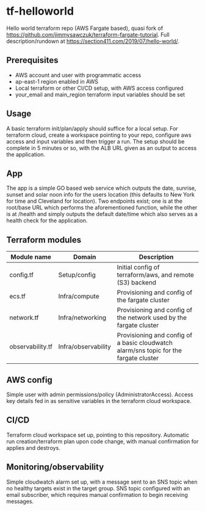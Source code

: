 # tf-helloworld
Hello world terraform repo (AWS Fargate based), quasi fork of https://github.com/jimmysawczuk/terraform-fargate-tutorial. Full description/rundown at https://section411.com/2019/07/hello-world/.

## Prerequisites
- AWS account and user with programmatic access
- ap-east-1 region enabled in AWS
- Local terraform or other CI/CD setup, with AWS access configured
- your_email and main_region terraform input variables should be set

## Usage
A basic terraform init/plan/apply should suffice for a local setup. For terraform cloud, create a workspace pointing to your repo, configure aws access and input variables and then trigger a run. The setup should be complete in 5 minutes or so, with the ALB URL given as an output to access the application.

## App
The app is a simple GO based web service which outputs the date, sunrise, sunset and solar noon info for the users location (this defaults to New York for time and Cleveland for location). Two endpoints exist; one is at the root/base URL which performs the aforementioned function, while the other is at /health and simply outputs the default date/time which also serves as a health check for the application.

## Terraform modules
| Module name      | Domain | Description |
| ----------- | ----------- | ----------- |
| config.tf      | Setup/config       | Initial config of terraform/aws, and remote (S3) backend |
| ecs.tf   | Infra/compute        | Provisioning and config of the fargate cluster |
| network.tf      | Infra/networking       | Provisioning and config of the network used by the fargate cluster |
| observability.tf   | Infra/observability        | Provisioning and config of a basic cloudwatch alarm/sns topic for the fargate cluster |

## AWS config
Simple user with admin permissions/policy (AdministratorAccess). Access key details fed in as sensitive variables in the terraform cloud workspace.

## CI/CD
Terraform cloud workspace set up, pointing to this repository. Automatic run creation/terraform plan upon code change, with manual confirmation for applies and destroys.

## Monitoring/observability
Simple cloudwatch alarm set up, with a message sent to an SNS topic when no healthy targets exist in the target group. SNS topic configured with an email subscriber, which requires manual confirmation to begin receiving messages.
